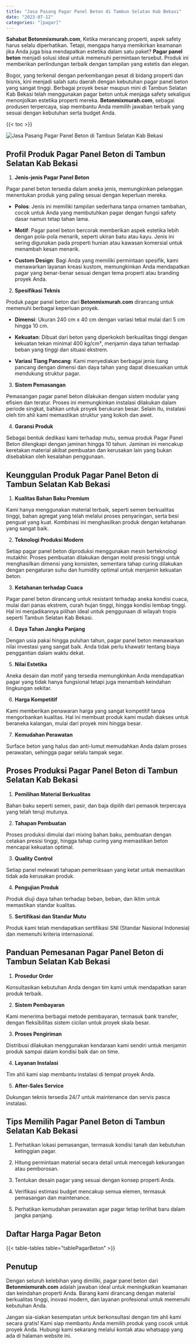 ```yaml
---
title: "Jasa Pasang Pagar Panel Beton di Tambun Selatan Kab Bekasi"
date: "2023-07-12"
categories: "[pagar]"
---
```


**Sahabat Betonmixmurah.com**, Ketika merancang properti, aspek safety harus selalu diperhatikan. Tetapi, mengapa hanya memikirkan keamanan jika Anda juga bisa mendapatkan estetika dalam satu paket? **Pagar panel beton** menjadi solusi ideal untuk memenuhi permintaan tersebut. Produk ini memberikan perlindungan terbaik dengan tampilan yang estetis dan elegan.  

Bogor, yang terkenal dengan perkembangan pesat di bidang properti dan bisnis, kini menjadi salah satu daerah dengan kebutuhan pagar panel beton yang sangat tinggi. Berbagai proyek besar maupun mini di Tambun Selatan Kab Bekasi telah menggunakan pagar beton untuk menjaga safety sekaligus menonjolkan estetika properti mereka. **Betonmixmurah.com**, sebagai produsen terpercaya, siap membantu Anda memilih jawaban terbaik yang sesuai dengan kebutuhan serta budget Anda.

{{< toc >}}

![Jasa Pasang Pagar Panel Beton di Tambun Selatan Kab Bekasi](/images/pagar/pagar-beton-16.jpg)

## Profil Produk Pagar Panel Beton di Tambun Selatan Kab Bekasi

1. **Jenis-jenis Pagar Panel Beton**  

Pagar panel beton tersedia dalam aneka jenis, memungkinkan pelanggan menentukan produk yang paling sesuai dengan keperluan mereka.  

- **Polos**: Jenis ini memiliki tampilan sederhana tanpa ornamen tambahan, cocok untuk Anda yang membutuhkan pagar dengan fungsi safety dasar namun tetap tahan lama.  

- **Motif**: Pagar panel beton bercorak memberikan aspek estetika lebih dengan pola-pola menarik, seperti ukiran batu atau kayu. Jenis ini sering digunakan pada properti hunian atau kawasan komersial untuk menambah kesan menarik.  

- **Custom Design**: Bagi Anda yang memiliki permintaan spesifik, kami menawarkan layanan kreasi kustom, memungkinkan Anda mendapatkan pagar yang benar-benar sesuai dengan tema properti atau branding proyek Anda.  

2. **Spesifikasi Teknis**  

Produk pagar panel beton dari **Betonmixmurah.com** dirancang untuk memenuhi berbagai keperluan proyek.  

- **Dimensi**: Ukuran 240 cm x 40 cm dengan variasi tebal mulai dari 5 cm hingga 10 cm.  

- **Kekuatan**: Dibuat dari beton yang diperkokoh berkualitas tinggi dengan kekuatan tekan minimal 400 kg/cm², menjamin daya tahan terhadap beban yang tinggi dan situasi ekstrem.  

- **Variasi Tiang Pancang**: Kami menyediakan berbagai jenis tiang pancang dengan dimensi dan daya tahan yang dapat disesuaikan untuk mendukung struktur pagar.  

3. **Sistem Pemasangan**  

Pemasangan pagar panel beton dilakukan dengan sistem modular yang efisien dan teratur. Proses ini memungkinkan instalasi dilakukan dalam periode singkat, bahkan untuk proyek berukuran besar. Selain itu, instalasi oleh tim ahli kami memastikan struktur yang kokoh dan awet.  

4. **Garansi Produk**  

Sebagai bentuk dedikasi kami terhadap mutu, semua produk Pagar Panel Beton dilengkapi dengan jaminan hingga 10 tahun. Jaminan ini mencakup keretakan material akibat pembuatan dan kerusakan lain yang bukan disebabkan oleh kesalahan penggunaan.

## Keunggulan Produk Pagar Panel Beton di Tambun Selatan Kab Bekasi 

1. **Kualitas Bahan Baku Premium**  

Kami hanya menggunakan material terbaik, seperti semen berkualitas tinggi, bahan agregat yang telah melalui proses penyaringan, serta besi penguat yang kuat. Kombinasi ini menghasilkan produk dengan ketahanan yang sangat baik.  

2. **Teknologi Produksi Modern**  

Setiap pagar panel beton diproduksi menggunakan mesin berteknologi mutakhir. Proses pembuatan dilakukan dengan mold presisi tinggi untuk menghasilkan dimensi yang konsisten, sementara tahap curing dilakukan dengan pengaturan suhu dan humidity optimal untuk menjamin kekuatan beton.  

3. **Ketahanan terhadap Cuaca**  

Pagar panel beton dirancang untuk resistant terhadap aneka kondisi cuaca, mulai dari panas ekstrem, curah hujan tinggi, hingga kondisi lembap tinggi. Hal ini menjadikannya pilihan ideal untuk penggunaan di wilayah tropis seperti Tambun Selatan Kab Bekasi.  

4. **Daya Tahan Jangka Panjang**  

Dengan usia pakai hingga puluhan tahun, pagar panel beton menawarkan nilai investasi yang sangat baik. Anda tidak perlu khawatir tentang biaya penggantian dalam waktu dekat.  

5. **Nilai Estetika**  

Aneka desain dan motif yang tersedia memungkinkan Anda mendapatkan pagar yang tidak hanya fungsional tetapi juga menambah keindahan lingkungan sekitar.  

6. **Harga Kompetitif**  

Kami memberikan penawaran harga yang sangat kompetitif tanpa mengorbankan kualitas. Hal ini membuat produk kami mudah diakses untuk beraneka kalangan, mulai dari proyek mini hingga besar.  

7. **Kemudahan Perawatan**  

Surface beton yang halus dan anti-lumut memudahkan Anda dalam proses perawatan, sehingga pagar selalu tampak segar.

## Proses Produksi Pagar Panel Beton di Tambun Selatan Kab Bekasi

1. **Pemilihan Material Berkualitas**  

Bahan baku seperti semen, pasir, dan baja dipilih dari pemasok terpercaya yang telah teruji mutunya.

2. **Tahapan Pembuatan**  

Proses produksi dimulai dari mixing bahan baku, pembuatan dengan cetakan presisi tinggi, hingga tahap curing yang memastikan beton mencapai kekuatan optimal.

3. **Quality Control**  

Setiap panel melewati tahapan pemeriksaan yang ketat untuk memastikan tidak ada kerusakan produk.

4. **Pengujian Produk**  

Produk diuji daya tahan terhadap beban, beban, dan iklim untuk memastikan standar kualitas.

5. **Sertifikasi dan Standar Mutu**  

Produk kami telah mendapatkan sertifikasi SNI (Standar Nasional Indonesia) dan memenuhi kriteria internasional.

## Panduan Pemesanan Pagar Panel Beton di Tambun Selatan Kab Bekasi

1. **Prosedur Order**  

Konsultasikan kebutuhan Anda dengan tim kami untuk mendapatkan saran produk terbaik.

2. **Sistem Pembayaran**  

Kami menerima berbagai metode pembayaran, termasuk bank transfer, dengan fleksibilitas sistem cicilan untuk proyek skala besar.

3. **Proses Pengiriman**  

Distribusi dilakukan menggunakan kendaraan kami sendiri untuk menjamin produk sampai dalam kondisi baik dan on time.

4. **Layanan Instalasi**  

Tim ahli kami siap membantu instalasi di tempat proyek Anda.

5. **After-Sales Service**  

Dukungan teknis tersedia 24/7 untuk maintenance dan servis pasca instalasi.

## Tips Memilih Pagar Panel Beton di Tambun Selatan Kab Bekasi

1. Perhatikan lokasi pemasangan, termasuk kondisi tanah dan kebutuhan ketinggian pagar.  

2. Hitung permintaan material secara detail untuk mencegah kekurangan atau pemborosan.  

3. Tentukan desain pagar yang sesuai dengan konsep properti Anda.  

4. Verifikasi estimasi budget mencakup semua elemen, termasuk pemasangan dan maintenance.  

5. Perhatikan kemudahan perawatan agar pagar tetap terlihat baru dalam jangka panjang.

## Daftar Harga Pagar Beton

{{< table-tables table="tablePagarBeton" >}}

## Penutup

Dengan seluruh kelebihan yang dimiliki, pagar panel beton dari **Betonmixmurah.com** adalah jawaban ideal untuk meningkatkan keamanan dan keindahan properti Anda. Barang kami dirancang dengan material berkualitas tinggi, inovasi modern, dan layanan profesional untuk memenuhi kebutuhan Anda.  

Jangan sia-siakan kesempatan untuk berkonsultasi dengan tim ahli kami secara gratis! Kami siap membantu Anda memilih produk yang cocok untuk proyek Anda. Hubungi kami sekarang melalui kontak atau whatsapp yang ada di halaman website ini.